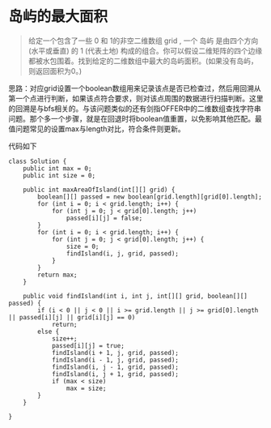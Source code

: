 # 岛屿的最大面积
> 给定一个包含了一些 0 和 1的非空二维数组 grid , 一个 岛屿 是由四个方向 (水平或垂直) 的 1 (代表土地) 构成的组合。你可以假设二维矩阵的四个边缘都被水包围着。找到给定的二维数组中最大的岛屿面积。(如果没有岛屿，则返回面积为0。)

思路：对应grid设置一个boolean数组用来记录该点是否已检查过，然后用回溯从第一个点进行判断，如果该点符合要求，则对该点周围的数据进行扫描判断。这里的回溯是与bfs相关的。与该问题类似的还有剑指OFFER中的二维数组查找字符串问题。那个多一个步骤，就是在回退时将boolean值重置，以免影响其他匹配。最值问题常见的设置max与length对比，符合条件则更新。

代码如下
````
class Solution {
    public int max = 0;
    public int size = 0;

    public int maxAreaOfIsland(int[][] grid) {
        boolean[][] passed = new boolean[grid.length][grid[0].length];
        for (int i = 0; i < grid.length; i++) {
            for (int j = 0; j < grid[0].length; j++)
                passed[i][j] = false;
        }
        for (int i = 0; i < grid.length; i++) {
            for (int j = 0; j < grid[0].length; j++) {
                size = 0;
                findIsland(i, j, grid, passed);
            }
        }
        return max;
    }

    public void findIsland(int i, int j, int[][] grid, boolean[][] passed) {
        if (i < 0 || j < 0 || i >= grid.length || j >= grid[0].length || passed[i][j] || grid[i][j] == 0)
            return;
        else {
            size++;
            passed[i][j] = true;
            findIsland(i + 1, j, grid, passed);
            findIsland(i - 1, j, grid, passed);
            findIsland(i, j - 1, grid, passed);
            findIsland(i, j + 1, grid, passed);
            if (max < size)
                max = size;
        }
    }

}
````
